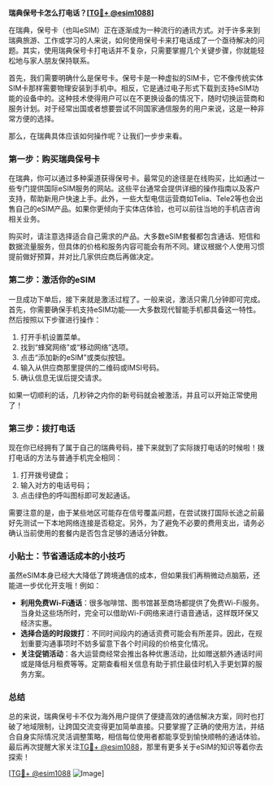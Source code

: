 **瑞典保号卡怎么打电话？[[TG💪+ @esim1088](https://t.me/s/esim1088)]**

在瑞典，保号卡（也叫eSIM）正在逐渐成为一种流行的通讯方式。对于许多来到瑞典旅游、工作或学习的人来说，如何使用保号卡来打电话成了一个亟待解决的问题。其实，使用瑞典保号卡打电话并不复杂，只需要掌握几个关键步骤，你就能轻松地与家人朋友保持联系。

首先，我们需要明确什么是保号卡。保号卡是一种虚拟的SIM卡，它不像传统实体SIM卡那样需要物理安装到手机中。相反，它是通过电子形式下载到支持eSIM功能的设备中的。这种技术使得用户可以在不更换设备的情况下，随时切换运营商和服务计划。对于经常出国或者想要尝试不同国家通信服务的用户来说，这是一种非常方便的选择。

那么，在瑞典具体应该如何操作呢？让我们一步步来看。

### 第一步：购买瑞典保号卡

在瑞典，你可以通过多种渠道获得保号卡。最常见的途径是在线购买，比如通过一些专门提供国际eSIM服务的网站。这些平台通常会提供详细的操作指南以及客户支持，帮助新用户快速上手。此外，一些大型电信运营商如Telia、Tele2等也会出售自己的eSIM产品。如果你更倾向于实体店体验，也可以前往当地的手机店咨询相关业务。

购买时，请注意选择适合自己需求的产品。大多数eSIM套餐都包含通话、短信和数据流量服务，但具体的价格和服务内容可能会有所不同。建议根据个人使用习惯提前做好预算，并对比几家供应商后再做决定。

### 第二步：激活你的eSIM

一旦成功下单后，接下来就是激活过程了。一般来说，激活只需几分钟即可完成。首先，你需要确保手机支持eSIM功能——大多数现代智能手机都具备这一特性。然后按照以下步骤进行操作：

1. 打开手机设置菜单。
2. 找到“蜂窝网络”或“移动网络”选项。
3. 点击“添加新的eSIM”或类似按钮。
4. 输入从供应商那里提供的二维码或IMSI号码。
5. 确认信息无误后提交请求。

如果一切顺利的话，几秒钟之内你的新号码就会被激活，并且可以开始正常使用了！

### 第三步：拨打电话

现在你已经拥有了属于自己的瑞典号码，接下来就到了实际拨打电话的时候啦！拨打电话的方法与普通手机完全相同：

1. 打开拨号键盘；
2. 输入对方的电话号码；
3. 点击绿色的呼叫图标即可发起通话。

需要注意的是，由于某些地区可能存在信号覆盖问题，在尝试拨打国际长途之前最好先测试一下本地网络连接是否稳定。另外，为了避免不必要的费用支出，请务必确认当前使用的套餐内是否包含足够的通话分钟数。

### 小贴士：节省通话成本的小技巧

虽然eSIM本身已经大大降低了跨境通信的成本，但如果我们再稍微动点脑筋，还能进一步优化开支哦！例如：

- **利用免费Wi-Fi通话**：很多咖啡馆、图书馆甚至商场都提供了免费Wi-Fi服务。当身处这些场所时，完全可以借助Wi-Fi网络来进行语音通话，这样既环保又经济实惠。
- **选择合适的时段拨打**：不同时间段内的通话资费可能会有所差异。因此，在规划重要沟通事项时不妨多留意下各个时间段的价格变化情况。
- **关注促销活动**：各大运营商经常会推出各种优惠活动，比如赠送额外通话时间或是降低月租费等等。定期查看相关信息有助于抓住最佳时机入手更划算的服务方案。

### 总结

总的来说，瑞典保号卡不仅为海外用户提供了便捷高效的通信解决方案，同时也打破了地域限制，让跨国交流变得更加简单直接。只要掌握了正确的使用方法，并结合自身实际情况灵活调整策略，相信每位使用者都能享受到愉快顺畅的通话体验。最后再次提醒大家关注[TG💪+ @esim1088](https://t.me/s/esim1088)，那里有更多关于eSIM的知识等着你去探索！

[[TG💪+ @esim1088](https://t.me/s/esim1088) ![Image](https://i.postimg.cc/4NQfJmqS/Snipaste-2025-05-13-00-14-12.png)]